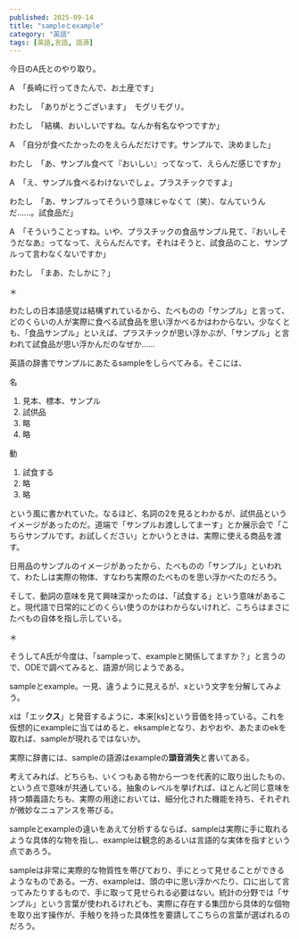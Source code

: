 ```yaml
---
published: 2025-09-14
title: "sampleとexample"
category: "英語"
tags: [英語,言語, 語源]
---
```

今日のA氏とのやり取り。

A　「長崎に行ってきたんで、お土産です」

わたし　「ありがとうございます」　モグリモグリ。

わたし　「結構、おいしいですね。なんか有名なやつですか」

A　「自分が食べたかったのをえらんだだけです。サンプルで、決めました」

わたし　「あ、サンプル食べて『おいしい』ってなって、えらんだ感じですか」

A　「え、サンプル食べるわけないでしょ。プラスチックですよ」

わたし　「あ、サンプルってそういう意味じゃなくて（笑）、なんていうんだ......。試食品だ」

A　「そういうことっすね。いや、プラスチックの食品サンプル見て、『おいしそうだなあ』ってなって、えらんだんです。それはそうと、試食品のこと、サンプルって言わなくないですか」

わたし　「まあ、たしかに？」

＊

わたしの日本語感覚は結構ずれているから、たべものの「サンプル」と言って、どのくらいの人が実際に食べる試食品を思い浮かべるかはわからない。少なくとも、「食品サンプル」といえば、プラスチックが思い浮かぶが、「サンプル」と言われて試食品が思い浮かんだのなぜか...…

英語の辞書でサンプルにあたるsampleをしらべてみる。そこには、

<span class="rounded-lg border-2 border-pink-400 p-2">名</span>
1. 見本、標本、サンプル
2. 試供品
3. 略
4. 略
   
<span class="rounded-lg border-2 border-pink-400 p-2">動</span>
1. 試食する
2. 略
3. 略

という風に書かれていた。なるほど、名詞の2を見るとわかるが、試供品というイメージがあったのだ。道端で「サンプルお渡ししてまーす」とか展示会で「こちらサンプルです。お試しください」とかいうときは、実際に使える商品を渡す。

日用品のサンプルのイメージがあったから、たべものの「サンプル」といわれて、わたしは実際の物体、すなわち実際のたべものを思い浮かべたのだろう。

そして、動詞の意味を見て興味深かったのは、「試食する」という意味があること。現代語で日常的にどのくらい使うのかはわからないけれど、こちらはまさにたべもの自体を指し示している。

＊

そうしてA氏が今度は、「sampleって、exampleと関係してますか？」と言うので、ODEで調べてみると、語源が同じようである。

sampleとexample。一見、違うように見えるが、xという文字を分解してみよう。

xは「エッ**クス**」と発音するように、本来[ks]という音価を持っている。これを仮想的にexampleに当てはめると、eksampleとなり、おやおや、あたまのekを取れば、sampleが現れるではないか。

実際に辞書には、sampleの語源はexampleの**頭音消失**と書いてある。

考えてみれば、どちらも、いくつもある物から一つを代表的に取り出したもの、という点で意味が共通している。抽象のレベルを挙げれば、ほとんど同じ意味を持つ類義語たちも、実際の用途においては、細分化された機能を持ち、それぞれが微妙なニュアンスを帯びる。

sampleとexampleの違いをあえて分析するならば、sampleは実際に手に取れるような具体的な物を指し、exampleは観念的あるいは言語的な実体を指すという点であろう。

sampleは非常に実際的な物質性を帯びており、手にとって見せることができるようなものである。一方、exampleは、頭の中に思い浮かべたり、口に出して言ってみたりするもので、手に取って見せられる必要はない。統計の分野では「サンプル」という言葉が使われるけれども、実際に存在する集団から具体的な個物を取り出す操作が、手触りを持った具体性を要請してこちらの言葉が選ばれるのだろう。







